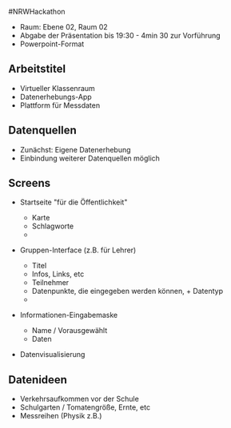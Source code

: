
#NRWHackathon

* Raum: Ebene 02, Raum 02
* Abgabe der Präsentation bis 19:30 - 4min 30 zur Vorführung
* Powerpoint-Format

## Arbeitstitel
* Virtueller Klassenraum
* Datenerhebungs-App
* Plattform für Messdaten


## Datenquellen

* Zunächst: Eigene Datenerhebung
* Einbindung weiterer Datenquellen möglich


## Screens

* Startseite "für die Öffentlichkeit"
  * Karte
  * Schlagworte
  *

* Gruppen-Interface (z.B. für Lehrer)
  * Titel
  * Infos, Links, etc
  * Teilnehmer
  * Datenpunkte, die eingegeben werden können, + Datentyp
  *

* Informationen-Eingabemaske
  * Name / Vorausgewählt
  * Daten

* Datenvisualisierung


## Datenideen

* Verkehrsaufkommen vor der Schule
* Schulgarten / Tomatengröße, Ernte, etc
* Messreihen (Physik z.B.)
